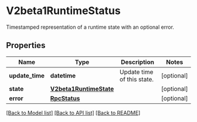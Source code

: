 # V2beta1RuntimeStatus

Timestamped representation of a runtime state with an optional error.
## Properties
Name | Type | Description | Notes
------------ | ------------- | ------------- | -------------
**update_time** | **datetime** | Update time of this state. | [optional] 
**state** | [**V2beta1RuntimeState**](V2beta1RuntimeState.md) |  | [optional] 
**error** | [**RpcStatus**](RpcStatus.md) |  | [optional] 

[[Back to Model list]](../README.md#documentation-for-models) [[Back to API list]](../README.md#documentation-for-api-endpoints) [[Back to README]](../README.md)


